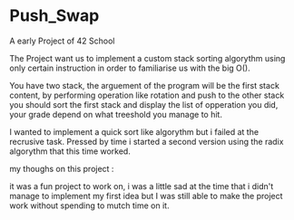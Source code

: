 # Push_Swap

A early Project of 42 School

The Project want us to implement a custom stack sorting algorythm using only certain instruction in order to familiarise us with the big O().

You have two stack, the arguement of the program will be the first stack content, by performing operation like rotation and push to the other stack you should sort the first stack and display the list of opperation you did, your grade depend on what treeshold you manage to hit.

I wanted to implement a quick sort like algorythm but i failed at the recrusive task.
Pressed by time i started a second version using the radix algorythm that this time worked.

my thoughs on this project :

it was a fun project to work on, i was a little sad at the time that i didn't manage to implement my first idea but I was still able to make the project work without spending to mutch time on it.